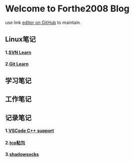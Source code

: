 Welcome to Forthe2008 Blog
=
use link [editor on GitHub](https://github.com/forthe2008/forthe2008.github.io/edit/master/README.md) to maintain.

## Linux笔记
#### 1.[SVN Learn](./linux/svn.md)
#### 2.[Git Learn](./linux/git.md)
## 学习笔记
## 工作笔记
## 记录笔记
#### 1.[VSCode C++ support](./record/vscode_c++.md)
#### 2.[tcp粘包](./record/tcp粘包.md)
#### 3.[shadowsocks](./record/shadowsocks.md)